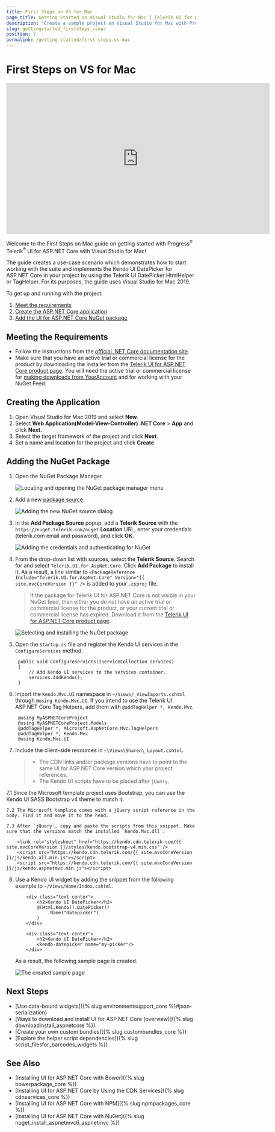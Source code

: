```yaml
---
title: First Steps on VS for Mac
page_title: Getting Started on Visual Studio for Mac | Telerik UI for ASP.NET Core
description: "Create a sample project on Visual Studio for Mac with Progress Telerik UI for ASP.NET Core (aka MVC 6 or ASP.NET Core MVC)."
slug: gettingstarted_firststeps_vsmac
position: 2
permalink: /getting-started/first-steps-vs-mac
---
```


# First Steps on VS for Mac

<iframe width="700" height="400" src="https://www.youtube.com/embed/901yBM2WYb4?list=PLvmaC-XMqeBaHWzU1zyFgaNi2pcuix6Ps" frameborder="0" allow="accelerometer; autoplay; encrypted-media; gyroscope; picture-in-picture" allowfullscreen></iframe>

Welcome to the First Steps on Mac guide on getting started with Progress<sup>®</sup> Telerik<sup>®</sup> UI for ASP.NET Core with Visual Studio for Mac!

The guide creates a use-case scenario which demonstrates how to start working with the suite and implements the Kendo UI DatePicker for ASP.NET Core in your project by using the Telerik UI DatePicker HtmlHelper or TagHelper. For its purposes, the guide uses Visual Studio for Mac 2019.

To get up and running with the project:

1. [Meet the requirements](#meeting-the-requirements)
1. [Create the ASP.NET Core application](#creating-the-application)
1. [Add the UI for ASP.NET Core NuGet package](#adding-the-nuget-package)

## Meeting the Requirements

* Follow the instructions from the [official .NET Core documentation site](https://docs.microsoft.com/en-us/dotnet/core/macos-prerequisites?tabs=netcore2x).
* Make sure that you have an active trial or commercial license for the product by downloading the installer from the [Telerik UI for ASP.NET Core product page](https://www.telerik.com/aspnet-core-ui). You will need the active trial or commercial license for [making downloads from YourAccount](https://www.telerik.com/account/my-downloads) and for working with your NuGet Feed.

## Creating the Application

1. Open Visual Studio for Mac 2019 and select **New**.
1. Select **Web Application(Model-View-Controller) .NET Core** > **App** and click **Next**.
1. Select the target framework of the project and click **Next**.
1. Set a name and location for the project and click **Create**.    

## Adding the NuGet Package

1. Open the NuGet Package Manager.

	![Locating and opening the NuGet package manager menu](../getting-started-core/images/mac-manage-nuget.png)

2. Add a new [package source](https://docs.microsoft.com/en-us/visualstudio/mac/nuget-walkthrough?toc=%2Fnuget%2Ftoc.json&view=vsmac-2019#adding-package-sources).

	![Adding the new NuGet source dialog](../getting-started-core/images/mac-add-nuget-source.png)

3.  In the **Add Package Source** popup, add a **Telerik Source** with the `https://nuget.telerik.com/nuget` **Location** URL, enter your credentials (telerik.com email and password), and click **OK**.

	![Adding the credentials and authenticating for NuGet](../getting-started-core/images/mac-nuget-authenticate.png)

4. From the drop-down list with sources, select the **Telerik Source**. Search for and select `Telerik.UI.for.AspNet.Core`. Click **Add Package** to install it. As a result, a line similar to `<PackageReference Include="Telerik.UI.for.AspNet.Core" Version="{{ site.mvcCoreVersion }}" />` is added to your `.csproj` file.

	> If the package for Telerik UI for ASP.NET Core is not visible in your NuGet feed, then either you do not have an active trial or commercial license for the product, or your current trial or commercial license has expired. Download it from the [Telerik UI for ASP.NET Core product page](https://www.telerik.com/aspnet-core-ui).

	![Selecting and installing the NuGet package](../getting-started-core/images/mac-nuget-install.png)

5. Open the `Startup.cs` file and register the Kendo UI services in the `ConfigureServices` method.

		public void ConfigureServices(IServiceCollection services)
		{
			// Add Kendo UI services to the services container.
			services.AddKendo();
		}

6. Import the `Kendo.Mvc.UI` namespace in `~/Views/_ViewImports.cshtml` through `@using Kendo.Mvc.UI`. If you intend to use the Telerik UI ASP.NET Core Tag Helpers, add them with `@addTagHelper *, Kendo.Mvc`.

        @using MyASPNETCoreProject
	    @using MyASPNETCoreProject.Models
        @addTagHelper *, Microsoft.AspNetCore.Mvc.TagHelpers
        @addTagHelper *, Kendo.Mvc
        @using Kendo.Mvc.UI


7. Include the client-side resources in `~\Views\Shared\_Layout.cshtml`.

	> * The CDN links and/or package versions have to point to the same UI for ASP.NET Core version which your project references.
	> * The Kendo UI scripts have to be placed after `jQuery`.

  7.1 Since the Microsoft template project uses Bootstrap, you can use the Kendo UI SASS Bootstrap v4 theme to match it.

	7.2 The Microsoft template comes with a jQuery script reference in the body. Find it and move it to the head.

	7.3 After `jQuery`, copy and paste the scripts from this snippet. Make sure that the versions match the installed `Kendo.Mvc.dll`.

		<link rel="stylesheet" href="https://kendo.cdn.telerik.com/{{ site.mvcCoreVersion }}/styles/kendo.bootstrap-v4.min.css" />
		<script src="https://kendo.cdn.telerik.com/{{ site.mvcCoreVersion }}/js/kendo.all.min.js"></script>   
		<script src="https://kendo.cdn.telerik.com/{{ site.mvcCoreVersion }}/js/kendo.aspnetmvc.min.js"></script>   			

8. Use a Kendo UI widget by adding the snippet from the following example to `~/Views/Home/Index.cshtml`.

	```tab-HtmlHelper
		<div class="text-center">
    		<h2>Kendo UI DatePicker</h2>
    		@(Html.Kendo().DatePicker()
       			.Name("datepicker")
    		)
		</div>
	```
	```tab-TagHelper
		<div class="text-center">
    		<h2>Kendo UI DatePicker</h2>
			<kendo-datepicker name="my-picker"/>
		</div>
	```

	As a result, the following sample page is created.

    ![The created sample page](../getting-started-core/images/mac-sample-page.png)

## Next Steps

* [Use data-bound widgets]({% slug environmentsupport_core %}#json-serialization)
* [Ways to download and install UI for ASP.NET Core (overview)]({% slug downloadinstall_aspnetcore %})
* [Create your own custom bundles]({% slug custombundles_core %})
* [Explore the helper script dependencies]({% slug script_filesfor_barcodes_widgets %})

## See Also

* [Installing UI for ASP.NET Core with Bower]({% slug bowerpackage_core %})
* [Installing UI for ASP.NET Core by Using the CDN Services]({% slug cdnservices_core %})
* [Installing UI for ASP.NET Core with NPM]({% slug npmpackages_core %})
* [Installing UI for ASP.NET Core with NuGet]({% slug nuget_install_aspnetmvc6_aspnetmvc %})
